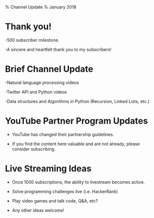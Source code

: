 % Channel Update
% January 2018

# Thank you!

-500 subscriber milestone.

-A sincere and heartfelt thank you to my subscribers!


# Brief Channel Update

-Natural language processing videos

-Twitter API and Python videos

-Data structures and Algorithms in Python (Recursion, Linked Lists, etc.)


# YouTube Partner Program Updates

- YouTube has changed their partnership guidelines.

- If you find the content here valuable and are not already, please consider subscribing.


# Live Streaming Ideas

- Once 1000 subscriptions, the ability to livestream becomes active. 

- Solve programming challenges live (i.e. HackerRank)

- Play video games and talk code, Q&A, etc?

- Any other ideas welcome!


